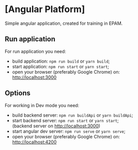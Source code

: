 # [Angular Platform] #

Simple angular application, created for training in EPAM.

## Run application ##
For run application you need:<br/>
- build application: `npm run build` or `yarn build`;
- start application: `npm run start` or `yarn start`;
- open your browser (preferably Google Chrome) on: <http://localhost:3000>

## Options ##
For working in Dev mode you need:<br/>
- build backend server: `npm run buildApi` or `yarn buildApi`;
- start backend server: `npm run start` or `yarn start`;<br/>
(backend server on <http://localhost:3000>)
- start angular dev server: `npm run serve` or `yarn serve`;
- open your browser (preferably Google Chrome) on: <http://localhost:4200>
